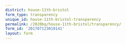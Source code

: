 ```yaml
---
district: house-11th-bristol
form_type: transparency
unique_id: house-11th-bristol-transparency
permalink: /2020bq/house-11th-bristol/transparency/
form_id: '201707123019141'
layout: form
---
```

